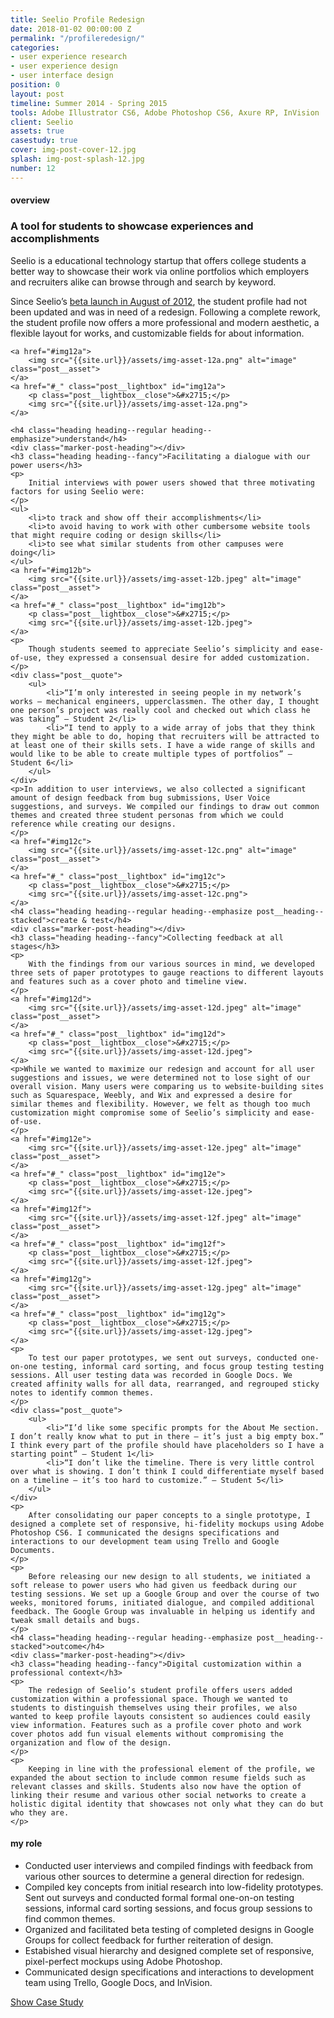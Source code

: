 ```yaml
---
title: Seelio Profile Redesign
date: 2018-01-02 00:00:00 Z
permalink: "/profileredesign/"
categories:
- user experience research
- user experience design
- user interface design
position: 0
layout: post
timeline: Summer 2014 - Spring 2015
tools: Adobe Illustrator CS6, Adobe Photoshop CS6, Axure RP, InVision
client: Seelio
assets: true
casestudy: true
cover: img-post-cover-12.jpg
splash: img-post-splash-12.jpg
number: 12
---
```


<h4 class="heading heading--regular heading--emphasize">overview</h4>
<div class="marker-post-heading"></div>
<h3 class="heading heading--fancy">A tool for students to showcase experiences and accomplishments</h3>
<p>
	Seelio is a educational technology startup that offers college students a better way to showcase their work via online portfolios which employers and recruiters alike can browse through and search by keyword.
</p>
<p>
	Since Seelio’s <a href="https://techcrunch.com/2012/08/06/no-more-boring-resumes-seelio-lets-college-students-showcase-their-work-helps-employers-find-them/">beta launch in August of 2012</a>, the student profile had not been updated and was in need of a redesign. Following a complete rework, the student profile now offers a more professional and modern aesthetic, a flexible layout for works, and customizable fields for about information.
</p>

<div class="post__casestudy">

    <a href="#img12a">
        <img src="{{site.url}}/assets/img-asset-12a.png" alt="image" class="post__asset">
    </a>
	<a href="#_" class="post__lightbox" id="img12a">
        <p class="post__lightbox__close">&#x2715;</p>
        <img src="{{site.url}}/assets/img-asset-12a.png">
    </a>

	<h4 class="heading heading--regular heading--emphasize">understand</h4>
	<div class="marker-post-heading"></div>
	<h3 class="heading heading--fancy">Facilitating a dialogue with our power users</h3>
	<p>
		Initial interviews with power users showed that three motivating factors for using Seelio were:
	</p>
	<ul>
		<li>to track and show off their accomplishments</li>
		<li>to avoid having to work with other cumbersome website tools that might require coding or design skills</li>
		<li>to see what similar students from other campuses were doing</li>
	</ul>
    <a href="#img12b">
        <img src="{{site.url}}/assets/img-asset-12b.jpeg" alt="image" class="post__asset">
    </a>
	<a href="#_" class="post__lightbox" id="img12b">
        <p class="post__lightbox__close">&#x2715;</p>
        <img src="{{site.url}}/assets/img-asset-12b.jpeg">
    </a>
	<p>
		Though students seemed to appreciate Seelio’s simplicity and ease-of-use, they expressed a consensual desire for added customization. 
	</p>
	<div class="post__quote">
		<ul>
			<li>“I’m only interested in seeing people in my network’s works — mechanical engineers, upperclassmen. The other day, I thought one person’s project was really cool and checked out which class he was taking” — Student 2</li>
			<li>“I tend to apply to a wide array of jobs that they think they might be able to do, hoping that recruiters will be attracted to at least one of their skills sets. I have a wide range of skills and would like to be able to create multiple types of portfolios” — Student 6</li>
		</ul>
	</div>
	<p>In addition to user interviews, we also collected a significant amount of design feedback from bug submissions, User Voice suggestions, and surveys. We compiled our findings to draw out common themes and created three student personas from which we could reference while creating our designs.
	</p>
    <a href="#img12c">
        <img src="{{site.url}}/assets/img-asset-12c.png" alt="image" class="post__asset">
    </a>
	<a href="#_" class="post__lightbox" id="img12c">
        <p class="post__lightbox__close">&#x2715;</p>
        <img src="{{site.url}}/assets/img-asset-12c.png">
    </a>
	<h4 class="heading heading--regular heading--emphasize post__heading--stacked">create & test</h4>
	<div class="marker-post-heading"></div>
	<h3 class="heading heading--fancy">Collecting feedback at all stages</h3>
	<p>
		With the findings from our various sources in mind, we developed three sets of paper prototypes to gauge reactions to different layouts and features such as a cover photo and timeline view.
	</p>
    <a href="#img12d">
        <img src="{{site.url}}/assets/img-asset-12d.jpeg" alt="image" class="post__asset">
    </a>
	<a href="#_" class="post__lightbox" id="img12d">
        <p class="post__lightbox__close">&#x2715;</p>
        <img src="{{site.url}}/assets/img-asset-12d.jpeg">
    </a>
    <p>While we wanted to maximize our redesign and account for all user suggestions and issues, we were determined not to lose sight of our overall vision. Many users were comparing us to website-building sites such as Squarespace, Weebly, and Wix and expressed a desire for similar themes and flexibility. However, we felt as though too much customization might compromise some of Seelio’s simplicity and ease-of-use.
	</p>
    <a href="#img12e">
        <img src="{{site.url}}/assets/img-asset-12e.jpeg" alt="image" class="post__asset">
    </a>
	<a href="#_" class="post__lightbox" id="img12e">
        <p class="post__lightbox__close">&#x2715;</p>
        <img src="{{site.url}}/assets/img-asset-12e.jpeg">
    </a>
    <a href="#img12f">
        <img src="{{site.url}}/assets/img-asset-12f.jpeg" alt="image" class="post__asset">
    </a>
	<a href="#_" class="post__lightbox" id="img12f">
        <p class="post__lightbox__close">&#x2715;</p>
        <img src="{{site.url}}/assets/img-asset-12f.jpeg">
    </a>
    <a href="#img12g">
        <img src="{{site.url}}/assets/img-asset-12g.jpeg" alt="image" class="post__asset">
    </a>
	<a href="#_" class="post__lightbox" id="img12g">
        <p class="post__lightbox__close">&#x2715;</p>
        <img src="{{site.url}}/assets/img-asset-12g.jpeg">
    </a>
    <p>
    	To test our paper prototypes, we sent out surveys, conducted one-on-one testing, informal card sorting, and focus group testing testing sessions. All user testing data was recorded in Google Docs. We created affinity walls for all data, rearranged, and regrouped sticky notes to identify common themes.
    </p>
	<div class="post__quote">
		<ul>
			<li>“I’d like some specific prompts for the About Me section. I don’t really know what to put in there — it’s just a big empty box.” I think every part of the profile should have placeholders so I have a starting point” — Student 1</li>
			<li>“I don’t like the timeline. There is very little control over what is showing. I don’t think I could differentiate myself based on a timeline — it’s too hard to customize.” — Student 5</li>
		</ul>
	</div>
	<p>
		After consolidating our paper concepts to a single prototype, I designed a complete set of responsive, hi-fidelity mockups using Adobe Photoshop CS6. I communicated the designs specifications and interactions to our development team using Trello and Google Documents.
	</p>
	<p>
		Before releasing our new design to all students, we initiated a soft release to power users who had given us feedback during our testing sessions. We set up a Google Group and over the course of two weeks, monitored forums, initiated dialogue, and compiled additional feedback. The Google Group was invaluable in helping us identify and tweak small details and bugs.
	</p>
	<h4 class="heading heading--regular heading--emphasize post__heading--stacked">outcome</h4>
	<div class="marker-post-heading"></div>
	<h3 class="heading heading--fancy">Digital customization within a professional context</h3>
	<p>
		The redesign of Seelio’s student profile offers users added customization within a professional space. Though we wanted to students to distinguish themselves using their profiles, we also wanted to keep profile layouts consistent so audiences could easily view information. Features such as a profile cover photo and work cover photos add fun visual elements without compromising the organization and flow of the design.
	</p>
	<p>
		Keeping in line with the professional element of the profile, we expanded the about section to include common resume fields such as relevant classes and skills. Students also now have the option of linking their resume and various other social networks to create a holistic digital identity that showcases not only what they can do but who they are.
	</p>
</div>

<h4 class="heading heading--regular heading--emphasize post__heading--stacked">my role</h4>
<div class="marker-post-heading"></div>
<ul>
	<li>Conducted user interviews and compiled findings with feedback from various other sources to determine a general direction for redesign.</li>
	<li>Compiled key concepts from initial research into low-fidelity prototypes. Sent out surveys and conducted formal formal one-on-on testing sessions, informal card sorting sessions, and focus group sessions to find common themes.</li>
	<li>Organized and facilitated beta testing of completed designs in Google Groups for collect feedback for further reiteration of design.</li>
	<li>Estabished visual hierarchy and designed complete set of responsive, pixel-perfect mockups using Adobe Photoshop.</li>
	<li>Communicated design specifications and interactions to development team using Trello, Google Docs, and InVision.</li>
</ul>

<div class="container__button">
	<a id="showcasestudy" class="button__case-study heading heading--regular heading--emphasize" href="#">Show Case Study</a>
</div>
